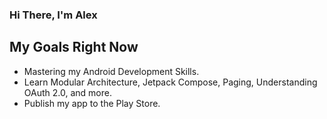 ### Hi There, I'm Alex

## My Goals Right Now
- Mastering my Android Development Skills.
- Learn Modular Architecture, Jetpack Compose, Paging, Understanding OAuth 2.0, and more.
- Publish my app to the Play Store.
